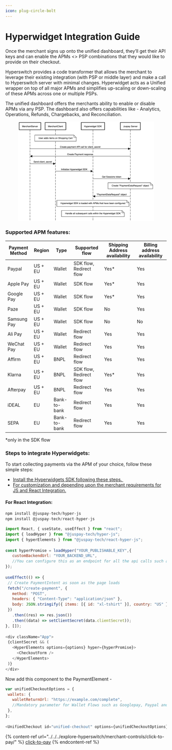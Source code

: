 ```yaml
---
icon: plug-circle-bolt
---
```


# Hyperwidget Integration Guide

Once the merchant signs up onto the unified dashboard, they’ll get their API keys and can enable the APMs <> PSP combinations that they would like to provide on their checkout.&#x20;

Hyperswitch provides a code transformer that allows the merchant to leverage their existing integration (with PSP or middle layer) and make a call to Hyperswitch server with minimal changes. Hyperwidget acts as a Unified wrapper on top of all major APMs and simplifies up-scaling or down-scaling of these APMs across one or multiple PSPs.&#x20;

The unified dashboard offers the merchants ability to enable or disable APMs via any PSP. The dashboard also offers capabilities like - Analytics, Operations, Refunds, Chargebacks, and Reconciliation.

<figure><img src="../../../.gitbook/assets/image (2).png" alt=""><figcaption></figcaption></figure>

### Supported APM features:

| Payment Method | Region  | Type         | Supported flow          | Shipping Address availability | Billing address availability |
| -------------- | ------- | ------------ | ----------------------- | ----------------------------- | ---------------------------- |
| Paypal         | US + EU | Wallet       | SDK flow, Redirect flow | Yes\*                         | Yes                          |
| Apple Pay      | US + EU | Wallet       | SDK flow                | Yes\*                         | Yes                          |
| Google Pay     | US + EU | Wallet       | SDK flow                | Yes\*                         | Yes                          |
| Paze           | US + EU | Wallet       | SDK flow                | No                            | Yes                          |
| Samsung Pay    | US + EU | Wallet       | SDK flow                | No                            | No                           |
| Ali Pay        | US + EU | Wallet       | Redirect flow           | Yes                           | Yes                          |
| WeChat Pay     | US + EU | Wallet       | Redirect flow           | Yes                           | Yes                          |
| Affirm         | US + EU | BNPL         | Redirect flow           | Yes                           | Yes                          |
| Klarna         | US + EU | BNPL         | SDK flow, Redirect flow | Yes\*                         | Yes                          |
| Afterpay       | US + EU | BNPL         | Redirect flow           | Yes                           | Yes                          |
| iDEAL          | EU      | Bank-to-bank | Redirect flow           | Yes                           | Yes                          |
| SEPA           | EU      | Bank-to-bank | Redirect flow           | Yes                           | Yes                          |

\*only in the SDK flow

### Steps to integrate Hyperwidgets:&#x20;

To start collecting payments via the APM of your choice, follow these simple steps: ​

* [Install the Hyperwidgets SDK following these steps. ​](https://docs.hyperswitch.io/hyperswitch-cloud/integration-guide/web/node-and-react)
* [For customization and depending upon the merchant requirements for JS and React Integration.​](https://docs.hyperswitch.io/explore-hyperswitch/merchant-controls/integration-guide/web)

#### For React Integration:

```javascript
npm install @juspay-tech/hyper-js
npm install @juspay-tech/react-hyper-js
```

```javascript
import React, { useState, useEffect } from "react";
import { loadHyper } from "@juspay-tech/hyper-js";
import { hyperElements } from "@juspay-tech/react-hyper-js";
​
const hyperPromise = loadHyper("YOUR_PUBLISHABLE_KEY",{
   customBackendUrl: "YOUR_BACKEND_URL",
   //You can configure this as an endpoint for all the api calls such as session, payments, confirm call.
});
​
useEffect(() => {
 // Create PaymentIntent as soon as the page loads
 fetch("/create-payment", {
   method: "POST",
   headers: { "Content-Type": "application/json" },
   body: JSON.stringify({ items: [{ id: "xl-tshirt" }], country: "US" }),
 })
   .then((res) => res.json())
   .then((data) => setClientSecret(data.clientSecret));
}, []);
​
<div className="App">
 {clientSecret && (
   <HyperElements options={options} hyper={hyperPromise}>
     <CheckoutForm />
   </HyperElements>
 )}
</div>
```

Now add this component to the PaymentElement -&#x20;

```javascript
var unifiedCheckoutOptions = {
 wallets: {
   walletReturnUrl: "https://example.com/complete",
   //Mandatory parameter for Wallet Flows such as Googlepay, Paypal and Applepay
 },
};

<UnifiedCheckout id="unified-checkout" options={unifiedCheckoutOptions} />

```

{% content-ref url="../../../explore-hyperswitch/merchant-controls/click-to-pay/" %}
[click-to-pay](../../../explore-hyperswitch/merchant-controls/click-to-pay/)
{% endcontent-ref %}
